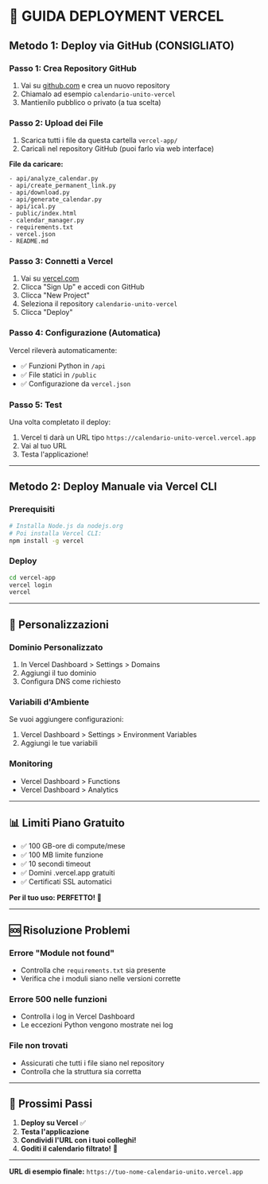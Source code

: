 # 🚀 GUIDA DEPLOYMENT VERCEL

## Metodo 1: Deploy via GitHub (CONSIGLIATO)

### Passo 1: Crea Repository GitHub
1. Vai su [github.com](https://github.com) e crea un nuovo repository
2. Chiamalo ad esempio `calendario-unito-vercel`
3. Mantienilo pubblico o privato (a tua scelta)

### Passo 2: Upload dei File
1. Scarica tutti i file da questa cartella `vercel-app/`
2. Caricali nel repository GitHub (puoi farlo via web interface)

**File da caricare:**
```
- api/analyze_calendar.py
- api/create_permanent_link.py  
- api/download.py
- api/generate_calendar.py
- api/ical.py
- public/index.html
- calendar_manager.py
- requirements.txt
- vercel.json
- README.md
```

### Passo 3: Connetti a Vercel
1. Vai su [vercel.com](https://vercel.com)
2. Clicca "Sign Up" e accedi con GitHub
3. Clicca "New Project"
4. Seleziona il repository `calendario-unito-vercel`
5. Clicca "Deploy"

### Passo 4: Configurazione (Automatica)
Vercel rileverà automaticamente:
- ✅ Funzioni Python in `/api`
- ✅ File statici in `/public`  
- ✅ Configurazione da `vercel.json`

### Passo 5: Test
Una volta completato il deploy:
1. Vercel ti darà un URL tipo `https://calendario-unito-vercel.vercel.app`
2. Vai al tuo URL
3. Testa l'applicazione!

---

## Metodo 2: Deploy Manuale via Vercel CLI

### Prerequisiti
```bash
# Installa Node.js da nodejs.org
# Poi installa Vercel CLI:
npm install -g vercel
```

### Deploy
```bash
cd vercel-app
vercel login
vercel
```

---

## 🔧 Personalizzazioni

### Dominio Personalizzato
1. In Vercel Dashboard > Settings > Domains
2. Aggiungi il tuo dominio
3. Configura DNS come richiesto

### Variabili d'Ambiente
Se vuoi aggiungere configurazioni:
1. Vercel Dashboard > Settings > Environment Variables
2. Aggiungi le tue variabili

### Monitoring
- Vercel Dashboard > Functions
- Vercel Dashboard > Analytics

---

## 📊 Limiti Piano Gratuito

- ✅ 100 GB-ore di compute/mese 
- ✅ 100 MB limite funzione
- ✅ 10 secondi timeout
- ✅ Domini .vercel.app gratuiti
- ✅ Certificati SSL automatici

**Per il tuo uso: PERFETTO! 🎉**

---

## 🆘 Risoluzione Problemi

### Errore "Module not found"
- Controlla che `requirements.txt` sia presente
- Verifica che i moduli siano nelle versioni corrette

### Errore 500 nelle funzioni
- Controlla i log in Vercel Dashboard
- Le eccezioni Python vengono mostrate nei log

### File non trovati
- Assicurati che tutti i file siano nel repository
- Controlla che la struttura sia corretta

---

## 🎯 Prossimi Passi

1. **Deploy su Vercel** ✅
2. **Testa l'applicazione**
3. **Condividi l'URL con i tuoi colleghi!**
4. **Goditi il calendario filtrato!** 🎉

---

**URL di esempio finale:**
`https://tuo-nome-calendario-unito.vercel.app`